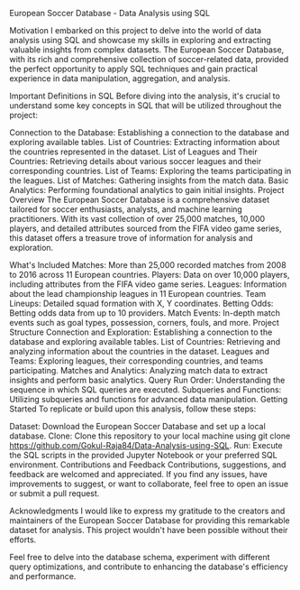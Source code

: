 European Soccer Database - Data Analysis using SQL

Motivation
I embarked on this project to delve into the world of data analysis using SQL and showcase my skills in exploring and extracting valuable insights from complex datasets. The European Soccer Database, with its rich and comprehensive collection of soccer-related data, provided the perfect opportunity to apply SQL techniques and gain practical experience in data manipulation, aggregation, and analysis.

Important Definitions in SQL
Before diving into the analysis, it's crucial to understand some key concepts in SQL that will be utilized throughout the project:

Connection to the Database: Establishing a connection to the database and exploring available tables.
List of Countries: Extracting information about the countries represented in the dataset.
List of Leagues and Their Countries: Retrieving details about various soccer leagues and their corresponding countries.
List of Teams: Exploring the teams participating in the leagues.
List of Matches: Gathering insights from the match data.
Basic Analytics: Performing foundational analytics to gain initial insights.
Project Overview
The European Soccer Database is a comprehensive dataset tailored for soccer enthusiasts, analysts, and machine learning practitioners. With its vast collection of over 25,000 matches, 10,000 players, and detailed attributes sourced from the FIFA video game series, this dataset offers a treasure trove of information for analysis and exploration.

What's Included
Matches: More than 25,000 recorded matches from 2008 to 2016 across 11 European countries.
Players: Data on over 10,000 players, including attributes from the FIFA video game series.
Leagues: Information about the lead championship leagues in 11 European countries.
Team Lineups: Detailed squad formation with X, Y coordinates.
Betting Odds: Betting odds data from up to 10 providers.
Match Events: In-depth match events such as goal types, possession, corners, fouls, and more.
Project Structure
Connection and Exploration: Establishing a connection to the database and exploring available tables.
List of Countries: Retrieving and analyzing information about the countries in the dataset.
Leagues and Teams: Exploring leagues, their corresponding countries, and teams participating.
Matches and Analytics: Analyzing match data to extract insights and perform basic analytics.
Query Run Order: Understanding the sequence in which SQL queries are executed.
Subqueries and Functions: Utilizing subqueries and functions for advanced data manipulation.
Getting Started
To replicate or build upon this analysis, follow these steps:

Dataset: Download the European Soccer Database and set up a local database.
Clone: Clone this repository to your local machine using git clone https://github.com/Gokul-Raja84/Data-Analysis-using-SQL.
Run: Execute the SQL scripts in the provided Jupyter Notebook or your preferred SQL environment.
Contributions and Feedback
Contributions, suggestions, and feedback are welcomed and appreciated. If you find any issues, have improvements to suggest, or want to collaborate, feel free to open an issue or submit a pull request.

Acknowledgments
I would like to express my gratitude to the creators and maintainers of the European Soccer Database for providing this remarkable dataset for analysis. This project wouldn't have been possible without their efforts.

Feel free to delve into the database schema, experiment with different query optimizations, and contribute to enhancing the database's efficiency and performance.
